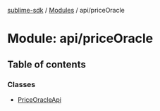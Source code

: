 [sublime-sdk](../README.md) / [Modules](../modules.md) / api/priceOracle

# Module: api/priceOracle

## Table of contents

### Classes

- [PriceOracleApi](../classes/api_priceOracle.PriceOracleApi.md)
